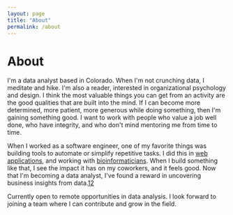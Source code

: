 ```yaml
---
layout: page
title: "About"
permalink: /about
---
```


# About

I'm a data analyst based in Colorado. When I'm not crunching data, I meditate and hike. I'm also a reader, interested in organizational psychology and design. I think the most valuable things you can get from an activity are the good qualities that are built into the mind. If I can become more determined, more patient, more generous while doing something, then I'm gaining something good. I want to work with people who value a job well done, who have integrity, and who don't mind mentoring me from time to time.

When I worked as a software engineer, one of my favorite things was building tools to automate or simplify repetitive tasks. I did this in [web applications](https://www.github.com/Iancam/reduxResources), and working with [bioinformaticians](https://www.github.com/Iancam/midstream). When I build something like that, I see the impact it has on my coworkers, and it feels good. Now that I'm becoming a data analyst, I've found a reward in uncovering business insights from data.[1](/posts/2024/10/18/Divvy-Case-Study)[2](/posts/2024/10/25/Bellabeat_case_study)

Currently open to remote opportunities in data analysis. I look forward to joining a team where I can contribute and grow in the field.
